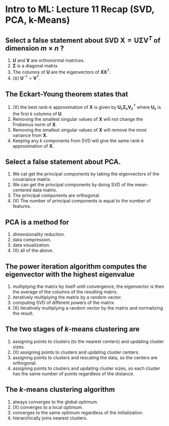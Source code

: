# Intro to ML: Lecture 11 Recap (SVD, PCA, k-Means)

## Select a **false** statement about SVD $\boldsymbol X = \boldsymbol U \boldsymbol \Sigma \boldsymbol V^T$ of dimension $m \times n$ ?

1. $\boldsymbol U$ and $\boldsymbol V$ are orthonormal matrices.
2. $\boldsymbol \Sigma$ is a diagonal matrix.
3. The columns of $\boldsymbol U$ are the eigenvectors of $\boldsymbol X \boldsymbol X^T$.
4. (X) $\boldsymbol U^{-1} = \boldsymbol V^T$.


## The Eckart-Young theorem states that

1. (X) the best rank-$k$ approximation of $\boldsymbol X$ is given by $\boldsymbol U_k \boldsymbol \Sigma_k \boldsymbol V_k^T$ where $\boldsymbol U_k$ is the first $k$ columns of $\boldsymbol U$.
2. Removing the smallest singular values of $\boldsymbol X$ will not change the Frobenius norm of $\boldsymbol X$.
3. Removing the smallest singular values of $\boldsymbol X$ will remove the most variance from $\boldsymbol X$.
4. Keeping any $k$ components from SVD will give the same rank-$k$ approximation of $\boldsymbol X$.


## Select a **false** statement about PCA.

1. We cat get the principal components by taking the eigenvectors of the covariance matrix.
2. We can get the principal components by doing SVD of the mean-centered data matrix.
3. The principal components are orthogonal.
4. (X) The number of principal components is equal to the number of features.


## PCA is a method for

1. dimensionality reduction.
2. data compression.
3. data visualization.
4. (X) all of the above.


## The power iteration algorithm computes the eigenvector with the highest eigenvalue

1. multiplying the matrix by itself until convergence, the eigenvector is then the average of the columns of the resulting matrix.
2. iteratively multiplying the matrix by a random vector.
3. computing SVD of different powers of the matrix.
4. (X) iteratively multiplying a random vector by the matrix and normalizing the result.


## The two stages of $k$-means clustering are

1. assigning points to clusters (to the nearest centers) and updating cluster sizes.
2. (X) assigning points to clusters and updating cluster centers.
3. assigning points to clusters and rescaling the data, so the centers are orthogonal.
4. assigning points to clusters and updating cluster sizes, so each cluster has the same number of points regardless of the distance.


## The $k$-means clustering algorithm

1. always converges to the global optimum.
2. (X) converges to a local optimum.
3. converges to the same optimum regardless of the initialization.
4. hierarchically joins nearest clusters.


